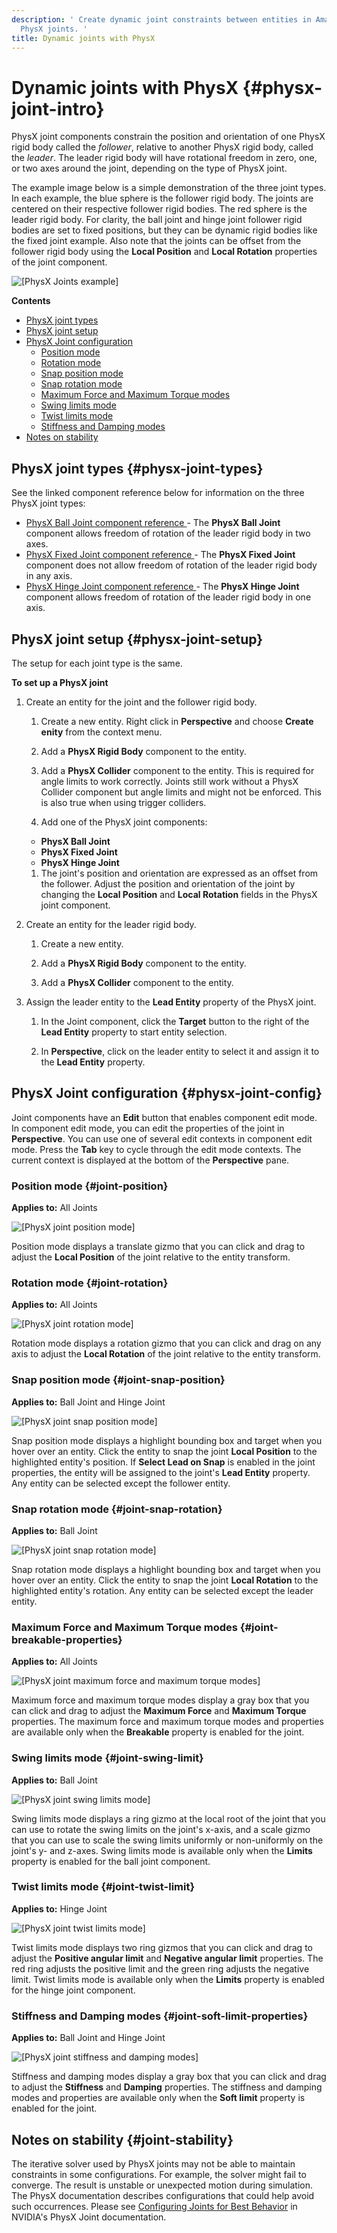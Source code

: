 ```yaml
---
description: ' Create dynamic joint constraints between entities in Amazon Lumberyard with
  PhysX joints. '
title: Dynamic joints with PhysX
---
```

# Dynamic joints with PhysX {#physx-joint-intro}

PhysX joint components constrain the position and orientation of one PhysX rigid body called the *follower*, relative to another PhysX rigid body, called the *leader*\. The leader rigid body will have rotational freedom in zero, one, or two axes around the joint, depending on the type of PhysX joint\.

The example image below is a simple demonstration of the three joint types\. In each example, the blue sphere is the follower rigid body\. The joints are centered on their respective follower rigid bodies\. The red sphere is the leader rigid body\. For clarity, the ball joint and hinge joint follower rigid bodies are set to fixed positions, but they can be dynamic rigid bodies like the fixed joint example\. Also note that the joints can be offset from the follower rigid body using the **Local Position** and **Local Rotation** properties of the joint component\.

![\[PhysX Joints example\]](/images/user-guide/physx/physx/anim-joints-example.gif)

**Contents**
+ [PhysX joint types](#physx-joint-types)
+ [PhysX joint setup](#physx-joint-setup)
+ [PhysX Joint configuration](#physx-joint-config)
  + [Position mode](#joint-position)
  + [Rotation mode](#joint-rotation)
  + [Snap position mode](#joint-snap-position)
  + [Snap rotation mode](#joint-snap-rotation)
  + [Maximum Force and Maximum Torque modes](#joint-breakable-properties)
  + [Swing limits mode](#joint-swing-limit)
  + [Twist limits mode](#joint-twist-limit)
  + [Stiffness and Damping modes](#joint-soft-limit-properties)
+ [Notes on stability](#joint-stability)

## PhysX joint types {#physx-joint-types}

See the linked component reference below for information on the three PhysX joint types:
+ [ PhysX Ball Joint component reference ](/docs/user-guide/features/components/physx-ball-joint.md) \- The **PhysX Ball Joint** component allows freedom of rotation of the leader rigid body in two axes\.
+ [ PhysX Fixed Joint component reference ](/docs/user-guide/features/components/physx-fixed-joint.md) \- The **PhysX Fixed Joint** component does not allow freedom of rotation of the leader rigid body in any axis\.
+ [ PhysX Hinge Joint component reference ](/docs/user-guide/features/components/physx-hinge-joint.md) \- The **PhysX Hinge Joint** component allows freedom of rotation of the leader rigid body in one axis\.

## PhysX joint setup {#physx-joint-setup}

The setup for each joint type is the same\.

**To set up a PhysX joint**

1. Create an entity for the joint and the follower rigid body\.

   1. Create a new entity\. Right click in **Perspective** and choose **Create enity** from the context menu\.

   1. Add a **PhysX Rigid Body** component to the entity\.

   1. Add a **PhysX Collider** component to the entity\. This is required for angle limits to work correctly\. Joints still work without a PhysX Collider component but angle limits and might not be enforced\. This is also true when using trigger colliders\.

   1.  Add one of the PhysX joint components:
      + **PhysX Ball Joint**
      + **PhysX Fixed Joint**
      + **PhysX Hinge Joint**

   1. The joint's position and orientation are expressed as an offset from the follower\. Adjust the position and orientation of the joint by changing the **Local Position** and **Local Rotation** fields in the PhysX joint component\.

1. Create an entity for the leader rigid body\.

   1. Create a new entity\.

   1. Add a **PhysX Rigid Body** component to the entity\.

   1. Add a **PhysX Collider** component to the entity\.

1. Assign the leader entity to the **Lead Entity** property of the PhysX joint\.

   1. In the Joint component, click the **Target** button to the right of the **Lead Entity** property to start entity selection\.

   1. In **Perspective**, click on the leader entity to select it and assign it to the **Lead Entity** property\.

## PhysX Joint configuration {#physx-joint-config}

Joint components have an **Edit** button that enables component edit mode\. In component edit mode, you can edit the properties of the joint in **Perspective**\. You can use one of several edit contexts in component edit mode\. Press the **Tab** key to cycle through the edit mode contexts\. The current context is displayed at the bottom of the **Perspective** pane\.

### Position mode {#joint-position}

**Applies to:** All Joints

![\[PhysX joint position mode\]](/images/user-guide/physx/physx/ui-physx-joint-position-mode-1.27.png)

Position mode displays a translate gizmo that you can click and drag to adjust the **Local Position** of the joint relative to the entity transform\.

### Rotation mode {#joint-rotation}

**Applies to:** All Joints

![\[PhysX joint rotation mode\]](/images/user-guide/physx/physx/ui-physx-joint-rotation-mode-1.27.png)

Rotation mode displays a rotation gizmo that you can click and drag on any axis to adjust the **Local Rotation** of the joint relative to the entity transform\.

### Snap position mode {#joint-snap-position}

**Applies to:** Ball Joint and Hinge Joint

![\[PhysX joint snap position mode\]](/images/user-guide/physx/physx/ui-physx-joint-snap-position-mode-1.27.png)

Snap position mode displays a highlight bounding box and target when you hover over an entity\. Click the entity to snap the joint **Local Position** to the highlighted entity's position\. If **Select Lead on Snap** is enabled in the joint properties, the entity will be assigned to the joint's **Lead Entity** property\. Any entity can be selected except the follower entity\.

### Snap rotation mode {#joint-snap-rotation}

**Applies to:** Ball Joint

![\[PhysX joint snap rotation mode\]](/images/user-guide/physx/physx/ui-physx-joint-snap-rotation-mode-1.27.png)

Snap rotation mode displays a highlight bounding box and target when you hover over an entity\. Click the entity to snap the joint **Local Rotation** to the highlighted entity's rotation\. Any entity can be selected except the leader entity\.

### Maximum Force and Maximum Torque modes {#joint-breakable-properties}

**Applies to:** All Joints

![\[PhysX joint maximum force and maximum torque modes\]](/images/user-guide/physx/physx/ui-physx-joint-breakable-properties-mode-1.27.png)

Maximum force and maximum torque modes display a gray box that you can click and drag to adjust the **Maximum Force** and **Maximum Torque** properties\. The maximum force and maximum torque modes and properties are available only when the **Breakable** property is enabled for the joint\.

### Swing limits mode {#joint-swing-limit}

**Applies to:** Ball Joint

![\[PhysX joint swing limits mode\]](/images/user-guide/physx/physx/ui-physx-joint-swing-limit-mode-1.27.png)

Swing limits mode displays a ring gizmo at the local root of the joint that you can use to rotate the swing limits on the joint's x\-axis, and a scale gizmo that you can use to scale the swing limits uniformly or non\-uniformly on the joint's y\- and z\-axes\. Swing limits mode is available only when the **Limits** property is enabled for the ball joint component\.

### Twist limits mode {#joint-twist-limit}

**Applies to:** Hinge Joint

![\[PhysX joint twist limits mode\]](/images/user-guide/physx/physx/ui-physx-joint-twist-limit-mode-1.27.png)

Twist limits mode displays two ring gizmos that you can click and drag to adjust the **Positive angular limit** and **Negative angular limit** properties\. The red ring adjusts the positive limit and the green ring adjusts the negative limit\. Twist limits mode is available only when the **Limits** property is enabled for the hinge joint component\.

### Stiffness and Damping modes {#joint-soft-limit-properties}

**Applies to:** Ball Joint and Hinge Joint

![\[PhysX joint stiffness and damping modes\]](/images/user-guide/physx/physx/ui-physx-joint-soft-limit-properties-mode-1.27.png)

Stiffness and damping modes display a gray box that you can click and drag to adjust the **Stiffness** and **Damping** properties\. The stiffness and damping modes and properties are available only when the **Soft limit** property is enabled for the joint\.

## Notes on stability {#joint-stability}

The iterative solver used by PhysX joints may not be able to maintain constraints in some configurations\. For example, the solver might fail to converge\. The result is unstable or unexpected motion during simulation\. The PhysX documentation describes configurations that could help avoid such occurrences\. Please see [Configuring Joints for Best Behavior](https://docs.nvidia.com/gameworks/content/gameworkslibrary/physx/guide/Manual/Joints.html) in NVIDIA's PhysX Joint documentation\.